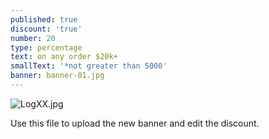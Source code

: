 ```yaml
---
published: true
discount: 'true'
number: 20
type: percentage
text: on any order $20k+
smallText: '*not greater than 5000'
banner: banner-01.jpg
---
```

![LogXX.jpg]({{site.baseurl}}/assets/img/conventions/LogXX.jpg)



Use this file to upload the new banner and edit the discount.

